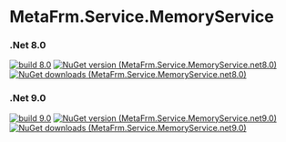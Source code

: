 # MetaFrm.Service.MemoryService

### .Net 8.0
[![build 8.0](https://github.com/MetaFrm/MetaFrm.Service.MemoryService/actions/workflows/build_8.0.yml/badge.svg)](https://github.com/MetaFrm/MetaFrm.Service.MemoryService/actions/workflows/build_8.0.yml)
[![NuGet version (MetaFrm.Service.MemoryService.net8.0)](https://img.shields.io/nuget/v/MetaFrm.Service.MemoryService.net8.0)](https://www.nuget.org/packages/MetaFrm.Service.MemoryService.net8.0/)
[![NuGet downloads (MetaFrm.Service.MemoryService.net8.0)](https://img.shields.io/nuget/dt/MetaFrm.Service.MemoryService.net8.0)](https://www.nuget.org/packages/MetaFrm.Service.MemoryService.net8.0/)
### .Net 9.0
[![build 9.0](https://github.com/MetaFrm/MetaFrm.Service.MemoryService/actions/workflows/build_9.0.yml/badge.svg)](https://github.com/MetaFrm/MetaFrm.Service.MemoryService/actions/workflows/build_9.0.yml)
[![NuGet version (MetaFrm.Service.MemoryService.net9.0)](https://img.shields.io/nuget/v/MetaFrm.Service.MemoryService.net9.0)](https://www.nuget.org/packages/MetaFrm.Service.MemoryService.net9.0/)
[![NuGet downloads (MetaFrm.Service.MemoryService.net9.0)](https://img.shields.io/nuget/dt/MetaFrm.Service.MemoryService.net9.0)](https://www.nuget.org/packages/MetaFrm.Service.MemoryService.net9.0/)